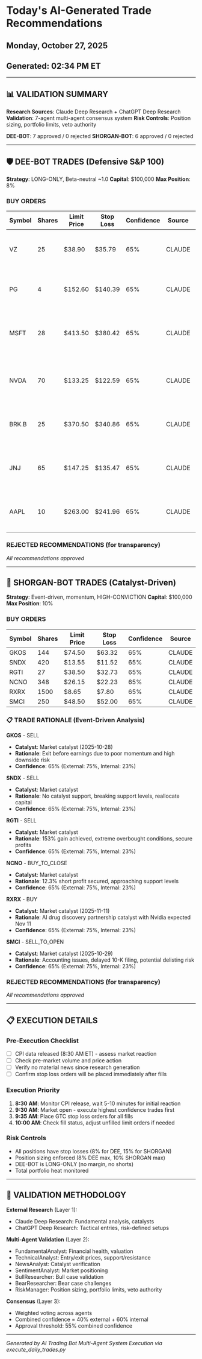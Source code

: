 # Today's AI-Generated Trade Recommendations
## Monday, October 27, 2025
## Generated: 02:34 PM ET

---

## 📊 VALIDATION SUMMARY
**Research Sources**: Claude Deep Research + ChatGPT Deep Research
**Validation**: 7-agent multi-agent consensus system
**Risk Controls**: Position sizing, portfolio limits, veto authority

**DEE-BOT**: 7 approved / 0 rejected
**SHORGAN-BOT**: 6 approved / 0 rejected

---

## 🛡️ DEE-BOT TRADES (Defensive S&P 100)
**Strategy**: LONG-ONLY, Beta-neutral ~1.0
**Capital**: $100,000
**Max Position**: 8%

### BUY ORDERS
| Symbol | Shares | Limit Price | Stop Loss | Confidence | Source | Rationale |
|--------|--------|-------------|-----------|------------|--------|-----------|
| VZ | 25 | $38.90 | $35.79 | 65% | CLAUDE | Exit weak telecom position to redeploy capital |
| PG | 4 | $152.60 | $140.39 | 65% | CLAUDE | Position too small; consolidate into larger holdings |
| MSFT | 28 | $413.50 | $380.42 | 65% | CLAUDE | Add tech quality leader with 1.10 beta to increase portfolio |
| NVDA | 70 | $133.25 | $122.59 | 65% | CLAUDE | High-beta AI leader (1.70) to significantly boost portfolio  |
| BRK.B | 25 | $370.50 | $340.86 | 65% | CLAUDE | Buffett's conglomerate adds quality diversification at 0.90  |
| JNJ | 65 | $147.25 | $135.47 | 65% | CLAUDE | Healthcare defensive aristocrat with 0.70 beta for stability |
| AAPL | 10 | $263.00 | $241.96 | 65% | CLAUDE | Increase existing position in quality tech leader |

### REJECTED RECOMMENDATIONS (for transparency)
*All recommendations approved*


---

## 🚀 SHORGAN-BOT TRADES (Catalyst-Driven)
**Strategy**: Event-driven, momentum, HIGH-CONVICTION
**Capital**: $100,000
**Max Position**: 10%

### BUY ORDERS
| Symbol | Shares | Limit Price | Stop Loss | Confidence | Source |
|--------|--------|-------------|-----------|------------|--------|
| GKOS | 144 | $74.50 | $63.32 | 65% | CLAUDE |
| SNDX | 420 | $13.55 | $11.52 | 65% | CLAUDE |
| RGTI | 27 | $38.50 | $32.73 | 65% | CLAUDE |
| NCNO | 348 | $26.15 | $22.23 | 65% | CLAUDE |
| RXRX | 1500 | $8.65 | $7.80 | 65% | CLAUDE |
| SMCI | 250 | $48.50 | $52.00 | 65% | CLAUDE |

### 📋 TRADE RATIONALE (Event-Driven Analysis)

**GKOS** - SELL
- **Catalyst**: Market catalyst (2025-10-28)
- **Rationale**: Exit before earnings due to poor momentum and high downside risk
- **Confidence**: 65% (External: 75%, Internal: 23%)

**SNDX** - SELL
- **Catalyst**: Market catalyst
- **Rationale**: No catalyst support, breaking support levels, reallocate capital
- **Confidence**: 65% (External: 75%, Internal: 23%)

**RGTI** - SELL
- **Catalyst**: Market catalyst
- **Rationale**: 153% gain achieved, extreme overbought conditions, secure profits
- **Confidence**: 65% (External: 75%, Internal: 23%)

**NCNO** - BUY_TO_CLOSE
- **Catalyst**: Market catalyst
- **Rationale**: 12.3% short profit secured, approaching support levels
- **Confidence**: 65% (External: 75%, Internal: 23%)

**RXRX** - BUY
- **Catalyst**: Market catalyst (2025-11-11)
- **Rationale**: AI drug discovery partnership catalyst with Nvidia expected Nov 11
- **Confidence**: 65% (External: 75%, Internal: 23%)

**SMCI** - SELL_TO_OPEN
- **Catalyst**: Market catalyst (2025-10-29)
- **Rationale**: Accounting issues, delayed 10-K filing, potential delisting risk
- **Confidence**: 65% (External: 75%, Internal: 23%)



### REJECTED RECOMMENDATIONS (for transparency)
*All recommendations approved*


---

## 📋 EXECUTION DETAILS

### Pre-Execution Checklist
- [ ] CPI data released (8:30 AM ET) - assess market reaction
- [ ] Check pre-market volume and price action
- [ ] Verify no material news since research generation
- [ ] Confirm stop loss orders will be placed immediately after fills

### Execution Priority
1. **8:30 AM**: Monitor CPI release, wait 5-10 minutes for initial reaction
2. **9:30 AM**: Market open - execute highest confidence trades first
3. **9:35 AM**: Place GTC stop loss orders for all fills
4. **10:00 AM**: Check fill status, adjust unfilled limit orders if needed

### Risk Controls
- All positions have stop losses (8% for DEE, 15% for SHORGAN)
- Position sizing enforced (8% DEE max, 10% SHORGAN max)
- DEE-BOT is LONG-ONLY (no margin, no shorts)
- Total portfolio heat monitored

---

## 🤖 VALIDATION METHODOLOGY

**External Research** (Layer 1):
- Claude Deep Research: Fundamental analysis, catalysts
- ChatGPT Deep Research: Tactical entries, risk-defined setups

**Multi-Agent Validation** (Layer 2):
- FundamentalAnalyst: Financial health, valuation
- TechnicalAnalyst: Entry/exit prices, support/resistance
- NewsAnalyst: Catalyst verification
- SentimentAnalyst: Market positioning
- BullResearcher: Bull case validation
- BearResearcher: Bear case challenges
- RiskManager: Position sizing, portfolio limits, veto authority

**Consensus** (Layer 3):
- Weighted voting across agents
- Combined confidence = 40% external + 60% internal
- Approval threshold: 55% combined confidence

---

*Generated by AI Trading Bot Multi-Agent System*
*Execution via execute_daily_trades.py*
